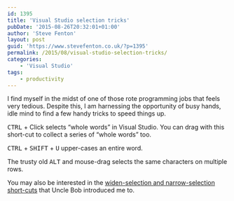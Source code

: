 ```yaml
---
id: 1395
title: 'Visual Studio selection tricks'
pubDate: '2015-08-26T20:32:01+01:00'
author: 'Steve Fenton'
layout: post
guid: 'https://www.stevefenton.co.uk/?p=1395'
permalink: /2015/08/visual-studio-selection-tricks/
categories:
    - 'Visual Studio'
tags:
    - productivity
---
```


I find myself in the midst of one of those rote programming jobs that feels very tedious. Despite this, I am harnessing the opportunity of busy hands, idle mind to find a few handy tricks to speed things up.

<kbd>CTRL</kbd> + Click selects “whole words” in Visual Studio. You can drag with this short-cut to collect a series of “whole words” too.

<kbd>CTRL</kbd> + <kbd>SHIFT</kbd> + <kbd>U</kbd> upper-cases an entire word.

The trusty old <kbd>ALT</kbd> and mouse-drag selects the same characters on multiple rows.

You may also be interested in the [widen-selection and narrow-selection short-cuts](https://www.stevefenton.co.uk/2013/09/visual-studio-refactoring-shortcuts/) that Uncle Bob introduced me to.